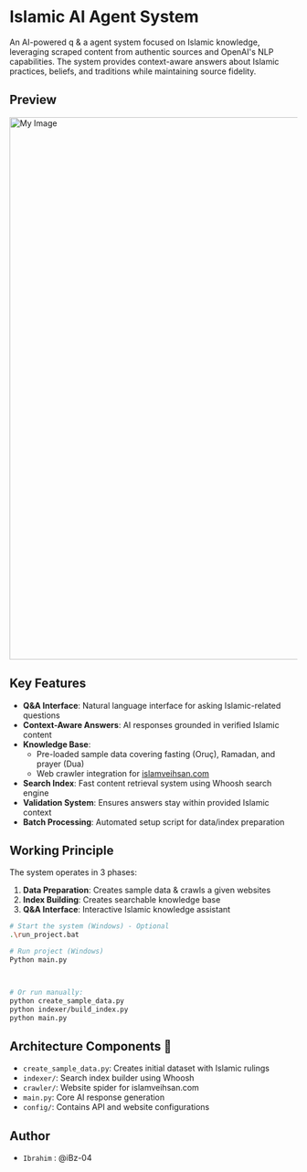 # Islamic AI Agent System

An AI-powered q & a agent system focused on Islamic knowledge, leveraging scraped content from authentic sources and OpenAI's NLP capabilities. The system provides context-aware answers about Islamic practices, beliefs, and traditions while maintaining source fidelity.

## Preview

<img src="https://res.cloudinary.com/diekemzs9/image/upload/v1741292644/Screenshot_2025-03-06_191123_m0nrti.png" alt="My Image" width="950"/>

## Key Features 

- **Q&A Interface**: Natural language interface for asking Islamic-related questions
- **Context-Aware Answers**: AI responses grounded in verified Islamic content
- **Knowledge Base**:
  - Pre-loaded sample data covering fasting (Oruç), Ramadan, and prayer (Dua)
  - Web crawler integration for [islamveihsan.com](https://www.islamveihsan.com/)
- **Search Index**: Fast content retrieval system using Whoosh search engine
- **Validation System**: Ensures answers stay within provided Islamic context
- **Batch Processing**: Automated setup script for data/index preparation



## Working Principle
The system operates in 3 phases:
1. **Data Preparation**: Creates sample data & crawls a given  websites
2. **Index Building**: Creates searchable knowledge base
3. **Q&A Interface**: Interactive Islamic knowledge assistant

```bash
# Start the system (Windows) - Optional
.\run_project.bat

# Run project (Windows)
Python main.py



# Or run manually:
python create_sample_data.py
python indexer/build_index.py
python main.py
```

## Architecture Components 🧠
- `create_sample_data.py`: Creates initial dataset with Islamic rulings
- `indexer/`: Search index builder using Whoosh
- `crawler/`: Website spider for islamveihsan.com
- `main.py`: Core AI response generation
- `config/`: Contains API and website configurations

## Author 

- `Ibrahim` : @iBz-04